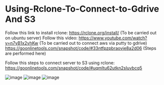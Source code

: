 # Using-Rclone-To-Connect-to-Gdrive And S3
Follow this link to install rclone: https://rclone.org/install/ (To be carried out on ubuntu server)
Follow this video: https://www.youtube.com/watch?v=n7yB1x2vhKw (To be carried out to connect aws via putty to gdrive)
https://goonlinetools.com/snapshot/code/#33ntfpzpbraovje8a2d06 (Steps are performed here)

Follow this steps to connect server to S3 using rclone: https://goonlinetools.com/snapshot/code/#uqmltu62utkn2sluvbcq5

![image](https://user-images.githubusercontent.com/99332618/224414823-7c96f989-3858-4d5d-87a0-8d5875edaff9.png)
![image](https://user-images.githubusercontent.com/99332618/224415097-5f5c3cd2-5949-4b6b-80ed-5793e12805db.png)
![image](https://user-images.githubusercontent.com/99332618/224415555-12b8445b-d1f7-41e7-a496-78cc022ed070.png)

